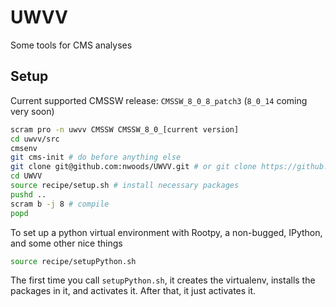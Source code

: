 # UWVV
Some tools for CMS analyses

## Setup
Current supported CMSSW release: `CMSSW_8_0_8_patch3` (`8_0_14` coming very soon) 

```bash
scram pro -n uwvv CMSSW CMSSW_8_0_[current version]
cd uwvv/src
cmsenv
git cms-init # do before anything else
git clone git@github.com:nwoods/UWVV.git # or git clone https://github.com/nwoods/UWVV.git if you prefer that
cd UWVV
source recipe/setup.sh # install necessary packages
pushd ..
scram b -j 8 # compile
popd
```

To set up a python virtual environment with Rootpy, a non-bugged, IPython, and some other nice things

```bash
source recipe/setupPython.sh
```

The first time you call `setupPython.sh`, it creates the virtualenv, installs the packages in it, and activates it. 
After that, it just activates it.
